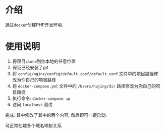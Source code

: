 # 介绍

通过`docker`创建PHP开发环境. 

# 使用说明

1. 将项目`clone`到你本地的任意位置
2. 保证已经安装了git
4. 将 `config/nginx/config/default.conf/default.conf` 文件中的项目路径修改为你自己的项目路径
5. 将 `docker-compose.yml` 文件中的 `/Users/hujing/dir` 路径修改为你自己的项目路径
3. 执行命令: `docker-compose up`
4. 访问 `localhost` 测试

完成. 其中修改了其中的两个内容, 然后即可一键启动. 

可正常创建多个域名映射关系. 
